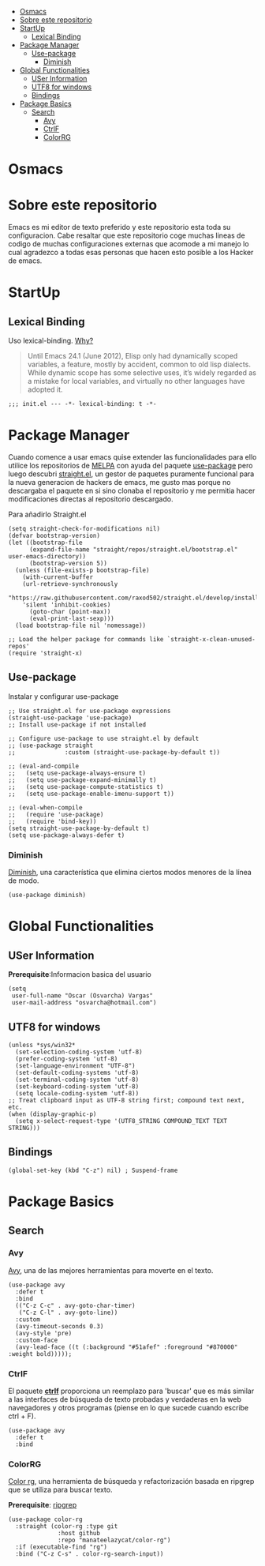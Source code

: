 - [Osmacs](#org99c75a1)
- [Sobre este repositorio](#org3a9d42d)
- [StartUp](#orgabda902)
  - [Lexical Binding](#org7132da6)
- [Package Manager](#org47b717a)
  - [Use-package](#orgf78a6d4)
    - [Diminish](#orgb655d0b)
- [Global Functionalities](#orgf2f5c12)
  - [USer Information](#org1002eab)
  - [UTF8 for windows](#org4b1544d)
  - [Bindings](#org8bf8e91)
- [Package Basics](#orgd92aabf)
  - [Search](#org567c5e6)
    - [Avy](#org61394d4)
    - [CtrlF](#org4252a16)
    - [ColorRG](#orgb5a3a6a)



<a id="org99c75a1"></a>

# Osmacs


<a id="org3a9d42d"></a>

# Sobre este repositorio

Emacs es mi editor de texto preferido y este repositorio esta toda su configuracion. Cabe resaltar que este repositorio coge muchas lineas de codigo de muchas configuraciones externas que acomode a mi manejo lo cual agradezco a todas esas personas que hacen esto posible a los Hacker de emacs.


<a id="orgabda902"></a>

# StartUp


<a id="org7132da6"></a>

## Lexical Binding

Uso lexical-binding. [Why?](https://nullprogram.com/blog/2016/12/22/)

> Until Emacs 24.1 (June 2012), Elisp only had dynamically scoped variables, a feature, mostly by accident, common to old lisp dialects. While dynamic scope has some selective uses, it’s widely regarded as a mistake for local variables, and virtually no other languages have adopted it.

```emacs-lisp
;;; init.el --- -*- lexical-binding: t -*-
```


<a id="org47b717a"></a>

# Package Manager

Cuando comence a usar emacs quise extender las funcionalidades para ello utilice los repositorios de [MELPA](https://melpa.org/) con ayuda del paquete [use-package](https://github.com/jwiegley/use-package) pero luego descubri [straight.el](https://github.com/radian-software/straight.el), un gestor de paquetes puramente funcional para la nueva generacion de hackers de emacs, me gusto mas porque no descargaba el paquete en si sino clonaba el repositorio y me permitia hacer modificaciones directas al repositorio descargado.

Para añadirlo Straight.el

```emacs-lisp
(setq straight-check-for-modifications nil)
(defvar bootstrap-version)
(let ((bootstrap-file
      (expand-file-name "straight/repos/straight.el/bootstrap.el" user-emacs-directory))
      (bootstrap-version 5))
  (unless (file-exists-p bootstrap-file)
    (with-current-buffer
	(url-retrieve-synchronously
	"https://raw.githubusercontent.com/raxod502/straight.el/develop/install.el"
	'silent 'inhibit-cookies)
      (goto-char (point-max))
      (eval-print-last-sexp)))
  (load bootstrap-file nil 'nomessage))

;; Load the helper package for commands like `straight-x-clean-unused-repos'
(require 'straight-x)
```


<a id="orgf78a6d4"></a>

## Use-package

Instalar y configurar use-package

```emacs-lisp
;; Use straight.el for use-package expressions
(straight-use-package 'use-package)
;; Install use-package if not installed

;; Configure use-package to use straight.el by default
;; (use-package straight
;;              :custom (straight-use-package-by-default t))

;; (eval-and-compile
;;   (setq use-package-always-ensure t)
;;   (setq use-package-expand-minimally t)
;;   (setq use-package-compute-statistics t)
;;   (setq use-package-enable-imenu-support t))

;; (eval-when-compile
;;   (require 'use-package)
;;   (require 'bind-key))
(setq straight-use-package-by-default t)
(setq use-package-always-defer t)
```


<a id="orgb655d0b"></a>

### Diminish

[Diminish](https://github.com/emacsmirror/diminish), una característica que elimina ciertos modos menores de la línea de modo.

```emacs-lisp
(use-package diminish)
```


<a id="orgf2f5c12"></a>

# Global Functionalities


<a id="org1002eab"></a>

## USer Information

**Prerequisite**:Informacion basica del usuario

```emacs-lisp
(setq
 user-full-name "Oscar (Osvarcha) Vargas"
 user-mail-address "osvarcha@hotmail.com")
```


<a id="org4b1544d"></a>

## UTF8 for windows

```emacs-lisp
(unless *sys/win32*
  (set-selection-coding-system 'utf-8)
  (prefer-coding-system 'utf-8)
  (set-language-environment "UTF-8")
  (set-default-coding-systems 'utf-8)
  (set-terminal-coding-system 'utf-8)
  (set-keyboard-coding-system 'utf-8)
  (setq locale-coding-system 'utf-8))
;; Treat clipboard input as UTF-8 string first; compound text next, etc.
(when (display-graphic-p)
  (setq x-select-request-type '(UTF8_STRING COMPOUND_TEXT TEXT STRING)))
```


<a id="org8bf8e91"></a>

## Bindings

```emacs-lisp
(global-set-key (kbd "C-z") nil) ; Suspend-frame
```


<a id="orgd92aabf"></a>

# Package Basics


<a id="org567c5e6"></a>

## Search


<a id="org61394d4"></a>

### Avy

[Avy](https://github.com/abo-abo/avy), una de las mejores herramientas para moverte en el texto.

```emacs-lisp
(use-package avy
  :defer t
  :bind
  (("C-z C-c" . avy-goto-char-timer)
   ("C-z C-l" . avy-goto-line))
  :custom
  (avy-timeout-seconds 0.3)
  (avy-style 'pre)
  :custom-face
  (avy-lead-face ((t (:background "#51afef" :foreground "#870000" :weight bold)))));
```


<a id="org4252a16"></a>

### CtrlF

El paquete ****[ctrlf](https://github.com/radian-software/ctrlf)**** proporciona un reemplazo para 'buscar' que es más similar a las interfaces de búsqueda de texto probadas y verdaderas en la web navegadores y otros programas (piense en lo que sucede cuando escribe ctrl + F).

```emacs-lisp
(use-package avy
  :defer t
  :bind
```


<a id="orgb5a3a6a"></a>

### ColorRG

[Color rg](https://github.com/manateelazycat/color-rg), una herramienta de búsqueda y refactorización basada en ripgrep que se utiliza para buscar texto.

**Prerequisite**: [ripgrep](https://github.com/BurntSushi/ripgrep#installation)

```emacs-lisp
(use-package color-rg
  :straight (color-rg :type git
		      :host github
		      :repo "manateelazycat/color-rg")
  :if (executable-find "rg")
  :bind ("C-z C-s" . color-rg-search-input))
```
